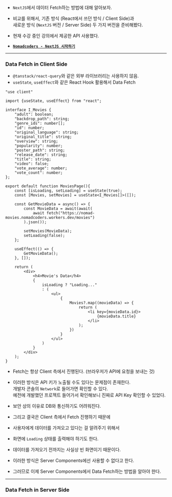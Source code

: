 
- `NextJS`에서 데이터 Fetch하는 방법에 대해 알아보자.
- 비교를 위해서, 기존 방식 (React에서 쓰던 방식 / Client Side)과 <br/>
	새로운 방식 (`NextJS` 버전 / Server Side) 두 가지 버전을 준비해봤다.

- 현재 수강 중인 강의에서 제공한 API 사용했다. <br/>
- **[`Nomadcoders - NextJS 시작하기`](https://nomadcoders.co/nextjs-for-beginners)**

---

### Data Fetch in Client Side

- `@tanstack/react-query`와 같은 외부 라이브러리는 사용하지 않음.
- `useState`, `useEffect`와 같은 React Hook 활용해서 Data Fetch

``` tsx
"use client"

import {useState, useEffect} from "react";

interface I_Movies {
	"adult": boolean;
	"backdrop_path": string;
	"genre_ids": number[];
	"id": number;
	"original_language": string;
	"original_title": string;
	"overview": string;
	"popularity": number;
	"poster_path": string;
	"release_date": string;
	"title": string;
	"video": false;
	"vote_average": number;
	"vote_count": number;
};

export default function MoviesPage(){
	const [isLoading, setLoading] = useState(true);
	const [Movies, setMovies] = useState<I_Movies[]>([]);
	
	const GetMovieData = async() => {
		const MovieData = await(await(
			await fetch("https://nomad-movies.nomadcoders.workers.dev/movies")
		).json());
		
		setMovies(MovieData);
		setLoading(false);
	};
	
	useEffect(() => {
		GetMovieData();
	}, []);
	
	return (
		<div>
			<h4>Movie's Data</h4>
			{
				isLoading ? "Loading..."
				: (
					<ul>
						{
							Movies?.map((movieData) => {
								return (
									<li key={movieData.id}>
										{movieData.title}
									</li>
								);
							})
						}
					</ul>
				)
			}
		</div>
	);
}
```

- Fetch는 항상 Client 측에서 진행된다. (브라우저가 API에 요청을 보내는 것)
- 이러한 방식은 API 키가 노출될 수도 있다는 문제점이 존재한다. <br/>
	개발자 콘솔의 `Network`로 들어가면 확인할 수 있다. <br/>
	예전에 개발했던 프로젝트 들어가서 확인해보니 진짜로 API Key 확인할 수 있었다.

- 보안 상의 이유로 DB와 통신하기도 어려워진다.

- 그리고 결국은 Client 측에서 Fetch 진행하기 때문에
- 사용자에게 데이터를 가져오고 있다는 걸 알려주기 위해서
- 화면에 `Loading` 상태를 출력해야 하기도 한다.

- 데이터를 가져오기 전까지는 사실상 빈 화면이기 때문이다.
- 이러한 방식은 Server Components에선 사용할 수 없다고 한다.

- 그러므로 이제 Server Components에서 Data Fetch하는 방법을 알아야 한다.

---

### Data Fetch in Server Side




